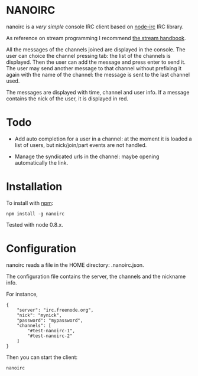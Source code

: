 NANOIRC
=======

nanoirc is a _very simple_ console IRC client based on [node-irc](https://github.com/martynsmith/node-irc) IRC library.

As reference on stream programming I recommend [the stream handbook](https://github.com/substack/stream-handbook).

All the messages of the channels joined are displayed in the console. The user
can choice the channel pressing tab: the list of the channels is displayed. Then
the user can add the message and press enter to send it. The user may send
another message to that channel without prefixing it again with the name of the
channel: the message is sent to the last channel used.

The messages are displayed with time, channel and user info. If a message
contains the nick of the user, it is displayed in red.


Todo
====

- Add auto completion for a user in a channel: at the moment it is loaded a list
  of users, but nick/join/part events are not handled.

- Manage the syndicated urls in the channel: maybe opening automatically the
  link.


Installation
============

To install with [npm](http://github.com/isaacs/npm):

    npm install -g nanoirc

Tested with node 0.8.x.


Configuration
=============

nanoirc reads a file in the HOME directory: .nanoirc.json.

The configuration file contains the server, the channels and the nickname info.

For instance,

    {
        "server": "irc.freenode.org",
        "nick": "mynick",
        "password": "mypassword",
        "channels": [
            "#test-nanoirc-1",
            "#test-nanoirc-2"
        ]
    }

Then you can start the client:

    nanoirc
